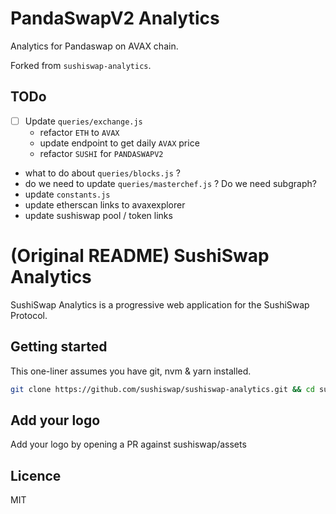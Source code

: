 # PandaSwapV2 Analytics

Analytics for Pandaswap on AVAX chain.

Forked from `sushiswap-analytics`. 

## TODo
- [ ] Update `queries/exchange.js` 
    - refactor `ETH` to `AVAX`
    - update endpoint to get daily `AVAX` price
    - refactor `SUSHI` for `PANDASWAPV2`
- what to do about `queries/blocks.js` ?
- do we need to update `queries/masterchef.js` ? Do we need subgraph?
- update `constants.js`
- update etherscan links to avaxexplorer
- update sushiswap pool / token links


# (Original README) SushiSwap Analytics

SushiSwap Analytics is a progressive web application for the SushiSwap Protocol.

## Getting started

This one-liner assumes you have git, nvm & yarn installed.

```sh
git clone https://github.com/sushiswap/sushiswap-analytics.git && cd sushiswap-analytics && nvm use && yarn && yarn dev
```

## Add your logo

Add your logo by opening a PR against sushiswap/assets

## Licence

MIT

